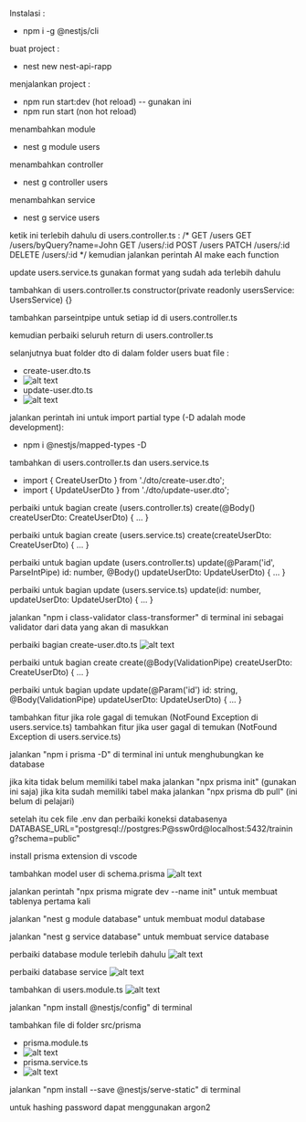 Instalasi :
- npm i -g @nestjs/cli

buat project :
- nest new nest-api-rapp

menjalankan project :
- npm run start:dev (hot reload) -- gunakan ini
- npm run start (non hot reload)

menambahkan module
- nest g module users

menambahkan controller
- nest g controller users

menambahkan service
- nest g service users

ketik ini terlebih dahulu di users.controller.ts :
/*
    GET /users
    GET /users/byQuery?name=John
    GET /users/:id
    POST /users
    PATCH /users/:id
    DELETE /users/:id
*/
kemudian jalankan perintah AI
make each function

update users.service.ts
gunakan format yang sudah ada terlebih dahulu

tambahkan di users.controller.ts
constructor(private readonly usersService: UsersService) {}

tambahkan parseintpipe untuk setiap id di users.controller.ts

kemudian perbaiki seluruh return di users.controller.ts

selanjutnya buat folder dto di dalam folder users
buat file :
- create-user.dto.ts
- ![alt text](image.png)
- update-user.dto.ts
- ![alt text](image-1.png)

jalankan  perintah ini untuk import partial type (-D adalah mode development):
- npm i @nestjs/mapped-types -D

tambahkan di users.controller.ts dan users.service.ts
- import { CreateUserDto } from './dto/create-user.dto';
- import { UpdateUserDto } from './dto/update-user.dto';

perbaiki untuk bagian create (users.controller.ts)
create(@Body() createUserDto: CreateUserDto) { ... }

perbaiki untuk bagian create (users.service.ts)
create(createUserDto: CreateUserDto) { ... }

perbaiki untuk bagian update (users.controller.ts)
update(@Param('id', ParseIntPipe) id: number, @Body() updateUserDto: UpdateUserDto) { ... }

perbaiki untuk bagian update (users.service.ts)
update(id: number, updateUserDto: UpdateUserDto) { ... }

jalankan "npm i class-validator class-transformer" di terminal
ini sebagai validator dari data yang akan di masukkan

perbaiki bagian create-user.dto.ts
![alt text](image-2.png)

perbaiki untuk bagian create
create(@Body(ValidationPipe) createUserDto: CreateUserDto) { ... }

perbaiki untuk bagian update
update(@Param('id') id: string, @Body(ValidationPipe) updateUserDto: UpdateUserDto) { ... }

tambahkan fitur jika role gagal di temukan (NotFound Exception di users.service.ts)
tambahkan fitur jika user gagal di temukan (NotFound Exception di users.service.ts)

jalankan "npm i prisma -D" di terminal
ini untuk menghubungkan ke database

jika kita tidak belum memiliki tabel maka jalankan "npx prisma init" (gunakan ini saja)
jika kita sudah memiliki tabel maka jalankan "npx prisma db pull" (ini belum di pelajari)

setelah itu cek file .env dan perbaiki koneksi databasenya
DATABASE_URL="postgresql://postgres:P@ssw0rd@localhost:5432/training?schema=public"

install prisma extension di vscode

tambahkan model user di schema.prisma
![alt text](image-3.png)

jalankan perintah "npx prisma migrate dev --name init" untuk membuat tablenya pertama kali

jalankan "nest g module database"
untuk membuat modul database

jalankan "nest g service database"
untuk membuat service database

perbaiki database module terlebih dahulu
![alt text](image-4.png)

perbaiki database service
![alt text](image-5.png)

tambahkan di users.module.ts
![alt text](image-6.png)

jalankan "npm install @nestjs/config" di terminal

tambahkan file di folder src/prisma
- prisma.module.ts
- ![alt text](image-7.png)
- prisma.service.ts
- ![alt text](image-8.png)

jalankan "npm install --save @nestjs/serve-static" di terminal

untuk hashing password dapat menggunakan argon2